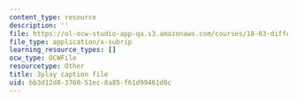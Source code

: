 ```yaml
---
content_type: resource
description: ''
file: https://ol-ocw-studio-app-qa.s3.amazonaws.com/courses/18-03-differential-equations-spring-2010/bb3d12d8376051ec8a85f61d99461d8c_zreI4HllD80.vtt
file_type: application/x-subrip
learning_resource_types: []
ocw_type: OCWFile
resourcetype: Other
title: 3play caption file
uid: bb3d12d8-3760-51ec-8a85-f61d99461d8c
---
```

